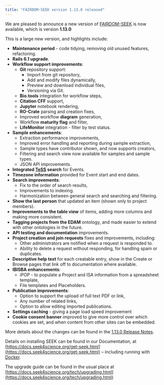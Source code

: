 ```yaml
---
title: "FAIRDOM-SEEK version 1.13.0 released"
---
```


We are pleased to announce a new version of [FAIRDOM-SEEK](/platforms/seek) is now available, which is version **1.13.0**

This is a large new version, and highlights include:


* **Maintenance period** - code tidying, removing old unused features, refactoring.
* **Rails 6.1 upgrade**.
* **Workflow support improvements**:
    * **Git** repository support:
        * Import from git repository,
        * Add and modify files dynamically,
        * Preview and download individual files,
        * Versioning via Git.
    * **Bio.tools** integration for workflow steps,
    * **Citation CFF** support,
    * **Jupyter** notebook rendering,
    * **RO-Crate** parsing and creation fixes,
    * Improved workflow **diagram** generation,
    * Workflow **maturity flag** and filter,
    * **LifeMonitor** integration - filter by test status.
* **Sample enhancements**:
    * Extraction performance improvements,
    * Improved error handling and reporting during sample extraction,
    * Sample types have contributor shown, and now supports creators,
    * Filtering and search view now available for samples and sample types.
    * JSON API improvements.
* **Integrated [TeSS](https://tess.elixir-europe.org/) search** for Events.
* **Timezone information** provided for Event start and end dates.
* **Search improvements**:
    * Fix to the order of search results,
    * Improvements to indexing.
    * Harmonization between general search and searching and filtering.
* **Show the last person** that updated an item (shown only to project members).
* **Improvements to the table view** of items, adding more columns and making more consistent.
* **Tagging projects from the EDAM** ontology, and made easier to extend with other ontologies in the future.
* **API testing and documentation** improvements.
* **Project creation and join requests** fixes and improvements, including:
    * Other administrators are notified when a request is responded to.
    * Ability to delete a request without responding, for handling spam or duplicates.
* **Descriptive help text** for each creatable entry, show in the Create or Browse pages that link off to documentation where available.
* **IBISBA enhancements**:
    * iPOP - to populate a Project and ISA information from a spreadsheet template,
    * File templates and Placeholders.
* **Publication improvements**:
    * Option to support the upload of full text PDF or link,
    * Any number of related links,
    * Option to allow editing imported publications.
* **Settings caching** - giving a page load speed improvement
* **Cookie consent banner** improved to give more control over which cookies are set, and when content from other sites can be embedded.



More details about the changes can be found in the [1.13.0 Release Notes](https://docs.seek4science.org/tech/releases/#version-1130).

Details on installing SEEK can be found in our Documentation, at [https://docs.seek4science.org/get-seek.html](https://docs.seek4science.org/get-seek.html) – including running with [Docker](https://www.docker.com/).

The upgrade guide can be found in the usual place at [https://docs.seek4science.org/tech/upgrading.html](https://docs.seek4science.org/tech/upgrading.html)